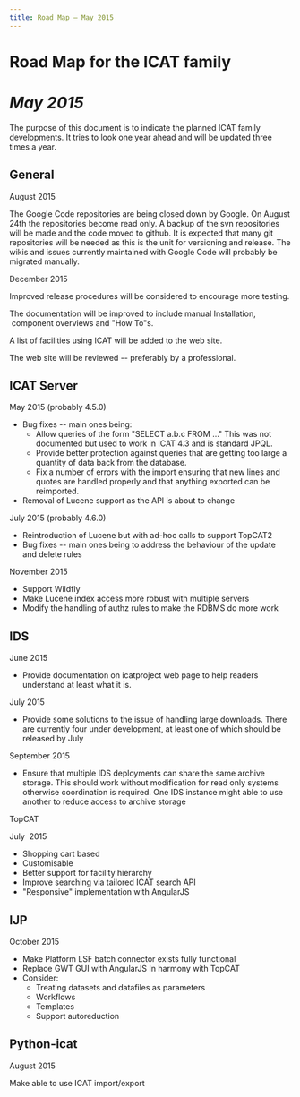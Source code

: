 ```yaml
---
title: Road Map – May 2015
---
```


# Road Map for the ICAT family

# _May 2015_

The purpose of this document is to indicate the planned ICAT family
developments. It tries to look one year ahead and will be updated three
times a year.

## General

August 2015

The Google Code repositories are being closed down by Google. On August
24th the repositories become read only. A backup of the svn repositories
will be made and the code moved to github. It is expected that many git
repositories will be needed as this is the unit for versioning and
release. The wikis and issues currently maintained with Google Code will
probably be migrated manually.

December 2015

Improved release procedures will be considered to encourage more
testing.

The documentation will be improved to include manual Installation,
 component overviews and "How To"s.

A list of facilities using ICAT will be added to the web site.

The web site will be reviewed -- preferably by a professional.

## ICAT Server

May 2015 (probably 4.5.0)

- Bug fixes -- main ones being:
  - Allow queries of the form "SELECT a.b.c FROM ..." This was not
    documented but used to work in ICAT 4.3 and is standard JPQL.
  - Provide better protection against queries that are getting too
    large a quantity of data back from the database.
  - Fix a number of errors with the import ensuring that new lines
    and quotes are handled properly and that anything exported can
    be reimported.
- Removal of Lucene support as the API is about to change

July 2015 (probably 4.6.0)

- Reintroduction of Lucene but with ad-hoc calls to support TopCAT2
- Bug fixes -- main ones being to address the behaviour of the update
  and delete rules

November 2015

- Support Wildfly
- Make Lucene index access more robust with multiple servers
- Modify the handling of authz rules to make the RDBMS do more work

## IDS

June 2015

- Provide documentation on icatproject web page to help readers
  understand at least what it is.

July 2015

- Provide some solutions to the issue of handling large downloads.
  There are currently four under development, at least one of which
  should be released by July

September 2015

- Ensure that multiple IDS deployments can share the same archive
  storage. This should work without modification for read only systems
  otherwise coordination is required. One IDS instance might able to
  use another to reduce access to archive storage

TopCAT

July  2015

- Shopping cart based
- Customisable
- Better support for facility hierarchy
- Improve searching via tailored ICAT search API
- "Responsive" implementation with AngularJS

## IJP

October 2015

- Make Platform LSF batch connector exists fully functional
- Replace GWT GUI with AngularJS In harmony with TopCAT
- Consider:
  - Treating datasets and datafiles as parameters
  - Workflows
  - Templates
  - Support autoreduction

## Python-icat

August 2015

Make able to use ICAT import/export
